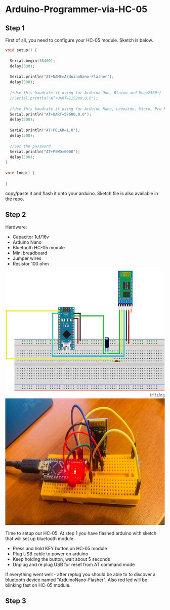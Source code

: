 # Arduino-Programmer-via-HC-05

## Step 1 
First of all, you need to configure your HC-05 module. Sketch is below. 

```c++
void setup() {

  Serial.begin(38400);
  delay(500);

  Serial.println("AT+NAME=ArduinoNano-Flasher");
  delay(500);

  /*Use this baudrate if using for Arduino Uno, Bluino and Mega2560*/
  //Serial.println("AT+UART=115200,0,0");

  /*Use this baudrate if using for Arduino Nano, Leonardo, Micro, Pro Mini 3V3/5V and Duemilanove */
  Serial.println("AT+UART=57600,0,0");
  delay(500);

  Serial.println("AT+POLAR=1,0");
  delay(500);

  //Set the password
  Serial.println("AT+PSWD=0000");
  delay(500); 
}

void loop() {

} 
```

copy/paste it and flash it onto your arduino. Sketch file is also available in the repo. 


## Step 2

Hardware: 
- Capacitor 1uf/16v 
- Arduino Nano
- Bluetooth HC-05 module
- Mini breadboard
- Jumper wires
- Resistor 100 ohm

<img src="https://github.com/vladborovtsov/Arduino-Programmer-via-HC-05/raw/master/doc/images/step2_bb.png" height="400" />
<img src="https://github.com/vladborovtsov/Arduino-Programmer-via-HC-05/raw/master/doc/images/photo_2020-12-02_15-16-21.jpg" height="400" />
  
Time to setup our HC-05. At step 1 you have flashed arduino with sketch that will set up bluetooth module.

- Press and hold KEY button on HC-05 module
- Plug USB cable to power on arduino 
- Keep holding the button, wait about 5 seconds
- Unplug and re plug USB for reset from AT command mode

If everything went well - after replug you should be able to to discover a bluetooth device named "ArduinoNano-Flasher". Also red led will be blinking fast on HC-05 module. 



## Step 3


